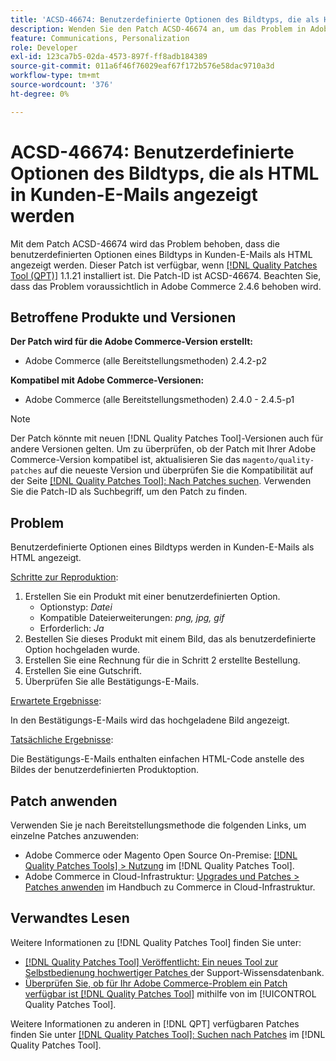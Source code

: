 ```yaml
---
title: 'ACSD-46674: Benutzerdefinierte Optionen des Bildtyps, die als HTML in Kunden-E-Mails angezeigt werden'
description: Wenden Sie den Patch ACSD-46674 an, um das Problem in Adobe Commerce zu beheben, bei dem benutzerdefinierte Optionen des Bildtyps als HTML in Kunden-E-Mails angezeigt werden.
feature: Communications, Personalization
role: Developer
exl-id: 123ca7b5-02da-4573-897f-ff8adb184389
source-git-commit: 011a6f46f76029eaf67f172b576e58dac9710a3d
workflow-type: tm+mt
source-wordcount: '376'
ht-degree: 0%

---
```


# ACSD-46674: Benutzerdefinierte Optionen des Bildtyps, die als HTML in Kunden-E-Mails angezeigt werden

Mit dem Patch ACSD-46674 wird das Problem behoben, dass die benutzerdefinierten Optionen eines Bildtyps in Kunden-E-Mails als HTML angezeigt werden. Dieser Patch ist verfügbar, wenn [[!DNL Quality Patches Tool (QPT)]](https://experienceleague.adobe.com/de/docs/commerce-operations/tools/quality-patches-tool/quality-patches-tool-to-self-serve-quality-patches) 1.1.21 installiert ist. Die Patch-ID ist ACSD-46674. Beachten Sie, dass das Problem voraussichtlich in Adobe Commerce 2.4.6 behoben wird.

## Betroffene Produkte und Versionen

**Der Patch wird für die Adobe Commerce-Version erstellt:**

* Adobe Commerce (alle Bereitstellungsmethoden) 2.4.2-p2

**Kompatibel mit Adobe Commerce-Versionen:**

* Adobe Commerce (alle Bereitstellungsmethoden) 2.4.0 - 2.4.5-p1

>[!NOTE]
>
>Der Patch könnte mit neuen [!DNL Quality Patches Tool]-Versionen auch für andere Versionen gelten. Um zu überprüfen, ob der Patch mit Ihrer Adobe Commerce-Version kompatibel ist, aktualisieren Sie das `magento/quality-patches` auf die neueste Version und überprüfen Sie die Kompatibilität auf der Seite [[!DNL Quality Patches Tool]: Nach Patches suchen](https://experienceleague.adobe.com/tools/commerce-quality-patches/index.html?lang=de). Verwenden Sie die Patch-ID als Suchbegriff, um den Patch zu finden.

## Problem

Benutzerdefinierte Optionen eines Bildtyps werden in Kunden-E-Mails als HTML angezeigt.

<u>Schritte zur Reproduktion</u>:

1. Erstellen Sie ein Produkt mit einer benutzerdefinierten Option.
   * Optionstyp: *Datei*
   * Kompatible Dateierweiterungen: *png, jpg, gif*
   * Erforderlich: *Ja*
1. Bestellen Sie dieses Produkt mit einem Bild, das als benutzerdefinierte Option hochgeladen wurde.
1. Erstellen Sie eine Rechnung für die in Schritt 2 erstellte Bestellung.
1. Erstellen Sie eine Gutschrift.
1. Überprüfen Sie alle Bestätigungs-E-Mails.

<u>Erwartete Ergebnisse</u>:

In den Bestätigungs-E-Mails wird das hochgeladene Bild angezeigt.

<u>Tatsächliche Ergebnisse</u>:

Die Bestätigungs-E-Mails enthalten einfachen HTML-Code anstelle des Bildes der benutzerdefinierten Produktoption.

## Patch anwenden

Verwenden Sie je nach Bereitstellungsmethode die folgenden Links, um einzelne Patches anzuwenden:

* Adobe Commerce oder Magento Open Source On-Premise: [[!DNL Quality Patches Tools] > Nutzung](/help/tools/quality-patches-tool/usage.md) im [!DNL Quality Patches Tool].
* Adobe Commerce in Cloud-Infrastruktur: [Upgrades und Patches > Patches anwenden](https://experienceleague.adobe.com/docs/commerce-cloud-service/user-guide/develop/upgrade/apply-patches.html?lang=de) im Handbuch zu Commerce in Cloud-Infrastruktur.

## Verwandtes Lesen

Weitere Informationen zu [!DNL Quality Patches Tool] finden Sie unter:

* [[!DNL Quality Patches Tool] Veröffentlicht: Ein neues Tool zur Selbstbedienung hochwertiger Patches ](https://experienceleague.adobe.com/de/docs/commerce-operations/tools/quality-patches-tool/quality-patches-tool-to-self-serve-quality-patches) der Support-Wissensdatenbank.
* [Überprüfen Sie, ob für Ihr Adobe Commerce-Problem ein Patch verfügbar ist [!DNL Quality Patches Tool]](/help/tools/quality-patches-tool/patches-available-in-qpt/check-patch-for-magento-issue-with-magento-quality-patches.md) mithilfe von im [!UICONTROL Quality Patches Tool].


Weitere Informationen zu anderen in [!DNL QPT] verfügbaren Patches finden Sie unter [[!DNL Quality Patches Tool]: Suchen nach Patches](https://experienceleague.adobe.com/tools/commerce-quality-patches/index.html?lang=de) im [!DNL Quality Patches Tool].

